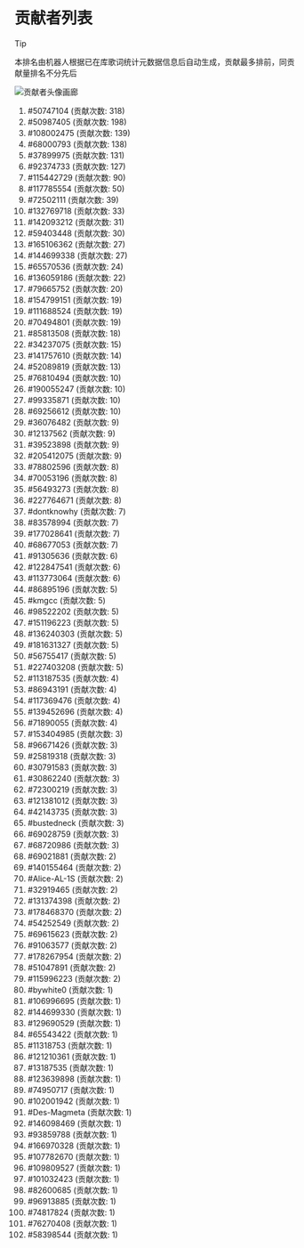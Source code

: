 # 贡献者列表

> [!TIP]
> 本排名由机器人根据已在库歌词统计元数据信息后自动生成，贡献最多排前，同贡献量排名不分先后

![贡献者头像画廊](./CONTRIBUTORS.svg)

1. #50747104 (贡献次数: 318)
2. #50987405 (贡献次数: 198)
3. #108002475 (贡献次数: 139)
4. #68000793 (贡献次数: 138)
5. #37899975 (贡献次数: 131)
6. #92374733 (贡献次数: 127)
7. #115442729 (贡献次数: 90)
8. #117785554 (贡献次数: 50)
9. #72502111 (贡献次数: 39)
10. #132769718 (贡献次数: 33)
11. #142093212 (贡献次数: 31)
12. #59403448 (贡献次数: 30)
13. #165106362 (贡献次数: 27)
14. #144699338 (贡献次数: 27)
15. #65570536 (贡献次数: 24)
16. #136059186 (贡献次数: 22)
17. #79665752 (贡献次数: 20)
18. #154799151 (贡献次数: 19)
19. #111688524 (贡献次数: 19)
20. #70494801 (贡献次数: 19)
21. #85813508 (贡献次数: 18)
22. #34237075 (贡献次数: 15)
23. #141757610 (贡献次数: 14)
24. #52089819 (贡献次数: 13)
25. #76810494 (贡献次数: 10)
26. #190055247 (贡献次数: 10)
27. #99335871 (贡献次数: 10)
28. #69256612 (贡献次数: 10)
29. #36076482 (贡献次数: 9)
30. #12137562 (贡献次数: 9)
31. #39523898 (贡献次数: 9)
32. #205412075 (贡献次数: 9)
33. #78802596 (贡献次数: 8)
34. #70053196 (贡献次数: 8)
35. #56493273 (贡献次数: 8)
36. #227764671 (贡献次数: 8)
37. #dontknowhy (贡献次数: 7)
38. #83578994 (贡献次数: 7)
39. #177028641 (贡献次数: 7)
40. #68677053 (贡献次数: 7)
41. #91305636 (贡献次数: 6)
42. #122847541 (贡献次数: 6)
43. #113773064 (贡献次数: 6)
44. #86895196 (贡献次数: 5)
45. #kmgcc (贡献次数: 5)
46. #98522202 (贡献次数: 5)
47. #151196223 (贡献次数: 5)
48. #136240303 (贡献次数: 5)
49. #181631327 (贡献次数: 5)
50. #56755417 (贡献次数: 5)
51. #227403208 (贡献次数: 5)
52. #113187535 (贡献次数: 4)
53. #86943191 (贡献次数: 4)
54. #117369476 (贡献次数: 4)
55. #139452696 (贡献次数: 4)
56. #71890055 (贡献次数: 4)
57. #153404985 (贡献次数: 3)
58. #96671426 (贡献次数: 3)
59. #25819318 (贡献次数: 3)
60. #30791583 (贡献次数: 3)
61. #30862240 (贡献次数: 3)
62. #72300219 (贡献次数: 3)
63. #121381012 (贡献次数: 3)
64. #42143735 (贡献次数: 3)
65. #bustedneck (贡献次数: 3)
66. #69028759 (贡献次数: 3)
67. #68720986 (贡献次数: 3)
68. #69021881 (贡献次数: 2)
69. #140155464 (贡献次数: 2)
70. #Alice-AL-1S (贡献次数: 2)
71. #32919465 (贡献次数: 2)
72. #131374398 (贡献次数: 2)
73. #178468370 (贡献次数: 2)
74. #54252549 (贡献次数: 2)
75. #69615623 (贡献次数: 2)
76. #91063577 (贡献次数: 2)
77. #178267954 (贡献次数: 2)
78. #51047891 (贡献次数: 2)
79. #115996223 (贡献次数: 2)
80. #bywhite0 (贡献次数: 1)
81. #106996695 (贡献次数: 1)
82. #144699330 (贡献次数: 1)
83. #129690529 (贡献次数: 1)
84. #65543422 (贡献次数: 1)
85. #11318753 (贡献次数: 1)
86. #121210361 (贡献次数: 1)
87. #13187535 (贡献次数: 1)
88. #123639898 (贡献次数: 1)
89. #74950717 (贡献次数: 1)
90. #102001942 (贡献次数: 1)
91. #Des-Magmeta (贡献次数: 1)
92. #146098469 (贡献次数: 1)
93. #93859788 (贡献次数: 1)
94. #166970328 (贡献次数: 1)
95. #107782670 (贡献次数: 1)
96. #109809527 (贡献次数: 1)
97. #101032423 (贡献次数: 1)
98. #82600685 (贡献次数: 1)
99. #96913885 (贡献次数: 1)
100. #74817824 (贡献次数: 1)
101. #76270408 (贡献次数: 1)
102. #58398544 (贡献次数: 1)
